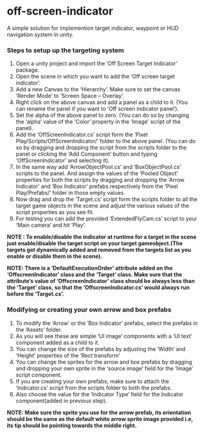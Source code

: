 # off-screen-indicator
A simple solution for implemention target indicator, waypoint or HUD navigation system in unity.


### Steps to setup up the targeting system

1. Open a unity project and import the ‘Off Screen Target Indicator’ package.
2. Open the scene in which you want to add the ‘Off screen target indicator’.
3. Add a new Canvas to the ‘Hierarchy’. Make sure to set the canvas ‘Render Mode’ to ‘Screen Space – Overlay’.
4. Right click on the above canvas and add a panel as a child to it. (You can rename the panel if you want to ‘Off screen indicator panel’).
5. Set the alpha of the above panel to zero. (You can do so by changing the ‘alpha’ value of the ‘Color’ property in the ‘Image’ script of the panel).
6. Add the ‘OffScreenIndicator.cs’ script form the ‘Pixel Play/Scripts/OffScreenIndicator/’ folder to the above panel. (You can do so by dragging and dropping the script from the scripts folder to the panel or clicking the ‘Add Component’ button and typing ‘OffScreenIndicator’ and selecting it).
7. In the same way add ‘ArrowObjectPool.cs’ and ‘BoxObjectPool.cs’ scripts to the panel. And assign the values of the ‘Pooled Object’ properties for both the scripts by dragging and dropping the ‘Arrow Indicator’ and ‘Box Indicator’ prefabs respectively from the ‘Pixel Play/Prefabs/’ folder in those empty values.
8. Now drag and drop the ‘Target.cs’ script form the scripts folder to all the target game objects in the scene and adjust the various values of the script properties as you see fit.
9. For testing you can add the provided ‘ExtendedFlyCam.cs’ script to your ‘Main camera’ and hit ‘Play’.

**NOTE : To enable/disable the indicator at runtime for a target in the scene just enable/disable the target script on your target gameobject.(The targets get dynamically added and removed from the targets list as you enable or disable them in the scene).**

**NOTE: There is a ‘DefaultExecutionOrder’ attribute added on the ‘OffscreenIndicator’ class and the ‘Target’ class. Make sure that the attribute’s value of ‘OffscreenIndicator’ class should be always less than the ‘Target’ class, so that the ‘OffscreenIndicator.cs’ would always run before the ‘Target.cs’.**




### Modifying or creating your own arrow and box prefabs
1. To modify the ‘Arrow’ or the ‘Box Indicator’ prefabs, select the prefabs in the ‘Assets’ folder.
2. As you will see these are simple ‘UI image’ components with a ‘UI text’ component added as a child to it.
3. You can change the size of the prefabs by adjusting the ‘Width’ and ‘Height’ properties of the ‘Rect transform’ 
4. You can change the sprites for the arrow and box prefabs by dragging and dropping your own sprite in the ‘source image’ field for the ‘Image’ script component.
5. If you are creating your own prefabs, make sure to attach the ‘Indicator.cs’ script from the scripts folder to both the prefabs.
6. Also choose the value for the ‘Indicator Type’ field for the Indicator component(added in previous step).

**NOTE:
Make sure the sprite you use for the arrow prefab, its orientation should be the same as the default white arrow sprite image provided i.e, its tip should be pointing towards the middle right.**


